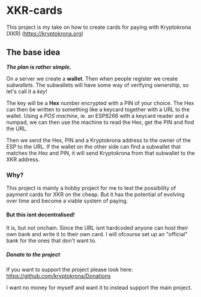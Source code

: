 # XKR-cards
This project is my take on how to create cards for paying with Kryptokrona (XKR) (https://kryptokrona.org)

## The base idea
**_The plan is rather simple._** 

On a server we create a **wallet**. Then when people register we create *subwallets*.
The subwallets will have some way of verifying ownership, so let's call it a *key*! 

The key will be a **Hex** number encrypted with a PIN of your choice. The Hex can then be written to something like a keycard together with a URL to the wallet. 
Using a *POS machine*, ie. an ESP8266 with a keycard reader and a numpad, we can then use the machine to read the Hex, get the PIN and find the URL.
 
Then we send the Hex, PIN and a Kryptokrona address to the owner of the ESP to the URL. 
If the wallet on the other side can find a subwallet that matches the Hex and PIN, it will send Kryptokrona from that subwallet to the XKR address.

### Why?
This project is mainly a hobby project for me to test the possibility of payment cards for XKR on the cheap. But it has the potential of evolving over time and become a viable system of paying.

#### But this isnt decentralised!
It is, but not onchain. Since the URL isnt hardcoded anyone can host their own bank and write it to their own card. I will ofcourse set up an "official" bank for the ones that don't want to.


##### Donate to the project
If you want to support the project please look here: 
https://github.com/kryptokrona/Donations

I want no money for myself and want it to instead support the main project.
